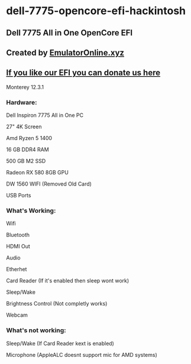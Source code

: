 # dell-7775-opencore-efi-hackintosh
## Dell 7775 All in One OpenCore EFI

## Created by [EmulatorOnline.xyz](EmulatorOnline.xyz)

## [If you like our EFI you can donate us here](https://www.paypal.com/biz/fund?id=3JLUB8YX33S6C)

Monterey 12.3.1

### Hardware: 

Dell Inspiron 7775 All in One PC

27" 4K Screen

Amd Ryzen 5 1400 

16 GB DDR4 RAM

500 GB M2 SSD

Radeon RX 580 8GB GPU

DW 1560 WIFI (Removed Old Card)

USB Ports



### What's Working:


Wifi

Bluetooth

HDMI Out

Audio

Etherhet 

Card Reader (If it's enabled then sleep wont work)

Sleep/Wake

Brightness Control (Not completly works)

Webcam


### What's not working:

Sleep/Wake (If Card Reader kext is enabled)

Microphone (AppleALC doesnt support mic for AMD systems)
